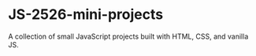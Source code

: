 # JS-2526-mini-projects
A collection of small JavaScript projects built with HTML, CSS, and vanilla JS.
